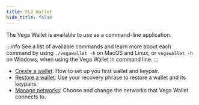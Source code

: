 ```yaml
---
title: CLI Wallet
hide_title: false
---
```


The Vega Wallet is available to use as a command-line application. 

:::info 
See a list of available commands and learn more about each command by using `./vegawallet -h` on MacOS and Linux, or `vegawallet -h` on Windows, when using the Vega Wallet in command line.
:::

* [Create a wallet](/docs/tools/vega-wallet/cli-wallet/latest/create-wallet): How to set up you first wallet and keypair. 
* [Restore a wallet](/docs/tools/vega-wallet/cli-wallet/latest/guides/restore-wallet): Use your recovery phrase to restore a wallet and its keypairs.  
* [Manage networks](/docs/tools/vega-wallet/cli-wallet/latest/guides/manage-networks): Choose and change the networks that Vega Wallet connects to. 
